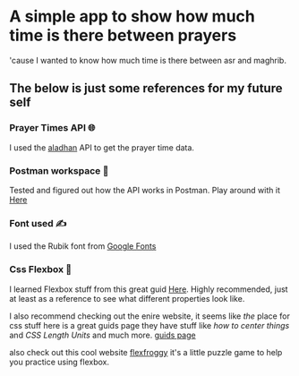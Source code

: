 # A simple app to show how much time is there between prayers
'cause I wanted to know how much time is there between asr and maghrib.



## The below is just some references for my future self

### Prayer Times API 🌐
I used the [aladhan](https://aladhan.com/prayer-times-api) API to get the prayer time data.

### Postman workspace 🥏
Tested and figured out how the API works in Postman. Play around with it [Here](https://myteam-9796.postman.co/workspace/Prayer-Times-API-(aladhan)~33c3d14a-e5cc-4336-9e93-0536acd664bd/request/42523776-beb1f52a-2e58-484e-8b11-3e572b05d94b?action=share&source=copy-link&creator=42523776)

### Font used ✍️
I used the Rubik font from [Google Fonts](https://fonts.google.com/specimen/Rubik?preview.text=%D8%A7%D9%84%D9%81%D8%AC%D8%B1%20%D8%A7%D9%84%D8%B8%D9%87%D8%B1%20%D8%A7%D9%84%D9%85%D8%BA%D8%B1%D8%A8%20%D8%A7%D9%84%D8%B9%D8%B4%D8%A7%D8%A1&lang=ar_Arab&icon.size=24&icon.color=%23D9D9D9)

### Css Flexbox 💪
I learned Flexbox stuff from this great guid [Here](https://css-tricks.com/snippets/css/a-guide-to-flexbox/#aa-background).
Highly recommended, just at least as a reference to see what different properties look like.

I also recommend checking out the enire website, it seems like *the* place for css stuff
here is a great guids page they have stuff like *how to center things* and *CSS Length Units* and much more.
[guids page](https://css-tricks.com/guides/)

also check out this cool website [flexfroggy](https://flexboxfroggy.com/) it's a little puzzle game to help you practice using flexbox.
